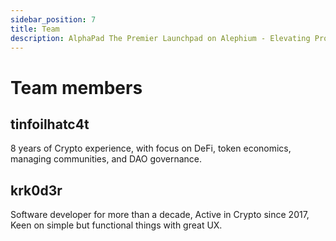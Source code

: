 ```yaml
---
sidebar_position: 7
title: Team
description: AlphaPad The Premier Launchpad on Alephium - Elevating Projects to New Heights!
---
```


# Team members

## tinfoilhatc4t

8 years of Crypto experience, with focus on DeFi, token economics, managing
communities, and DAO governance.

## krk0d3r

Software developer for more than a decade, Active in Crypto since 2017, Keen on
simple but functional things with great UX.